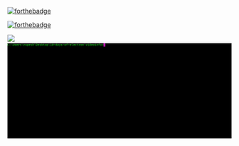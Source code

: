 [![forthebadge](https://forthebadge.com/images/badges/10-days-of-electron-developers.svg)](https://forthebadge.com)

[![forthebadge](https://forthebadge.com/images/badges/made-with-javascript.svg)](https://forthebadge.com)

![](https://img.shields.io/badge/Day-0-blue.svg?style=for-the-badge)
![alt tag](videoinfo/final.gif)

